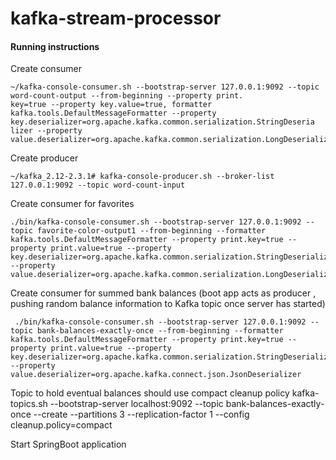 # kafka-stream-processor

#### Running instructions

Create consumer
```
~/kafka-console-consumer.sh --bootstrap-server 127.0.0.1:9092 --topic word-count-output --from-beginning --property print.
key=true --property key.value=true, formatter kafka.tools.DefaultMessageFormatter --property key.deserializer=org.apache.kafka.common.serialization.StringDeseria
lizer --property value.deserializer=org.apache.kafka.common.serialization.LongDeserializer
```

Create producer
```
~/kafka_2.12-2.3.1# kafka-console-producer.sh --broker-list 127.0.0.1:9092 --topic word-count-input
```

Create consumer for favorites
```
./bin/kafka-console-consumer.sh --bootstrap-server 127.0.0.1:9092 --topic favorite-color-output1 --from-beginning --formatter kafka.tools.DefaultMessageFormatter --property print.key=true --property print.value=true --property key.deserializer=org.apache.kafka.common.serialization.StringDeserializer --property value.deserializer=org.apache.kafka.common.serialization.LongDeserializer
```

Create consumer for summed bank balances (boot app acts as producer , pushing random balance information to Kafka topic once server has started)
```
 ./bin/kafka-console-consumer.sh --bootstrap-server 127.0.0.1:9092 --topic bank-balances-exactly-once --from-beginning --formatter kafka.tools.DefaultMessageFormatter --property print.key=true --property print.value=true --property key.deserializer=org.apache.kafka.common.serialization.StringDeserializer --property value.deserializer=org.apache.kafka.connect.json.JsonDeserializer
```

Topic to hold eventual balances should use compact cleanup policy
kafka-topics.sh --bootstrap-server localhost:9092 --topic bank-balances-exactly-once --create --partitions 3 --replication-factor 1 --config cleanup.policy=compact


Start SpringBoot application
